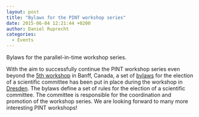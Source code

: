 ```yaml
---
layout: post
title: "Bylaws for the PINT workshop series"
date: 2015-06-04 12:21:44 +0200
author: Daniel Ruprecht
categories:
  - Events
---
```


Bylaws for the parallel-in-time workshop series.

<!--more-->
With the aim to successfully continue the PINT workshop series even beyond the [5th workshop](/events/upcoming/2016/5th-workshop-on-parallel-in-time-integration.html) in Banff, Canada, a set of [bylaws](/events/bylaws.html) for the election of a scientific committee has been put in place during the workshop in [Dresden](/events/upcoming/2015/4th-workshop-on-parallel-in-time-integration.html). The bylaws define a set of rules for the election of a scientific committee. The committee is responsible for the coordination and promotion of the workshop series. We are looking forward to many more interesting PINT workshops!